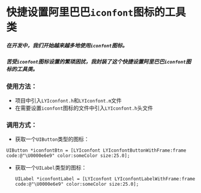 # 快捷设置阿里巴巴`iconfont`图标的工具类

##### 在开发中，我们开始越来越多地使用`iconfont`图标。

##### 苦受`iconfont`图标设置的**繁琐**困扰，我封装了这个快捷设置阿里巴巴`iconfont`图标的工具类。

### 使用方法：

- 项目中引入`LYIconfont.h`和`LYIconfont.m`文件
- 在需要设置`iconfont`图标的文件中引入`LYIconfont.h`头文件

### 调用方式：

-  获取一个`UIButton`类型的图标：

  ```
  UIButton *iconfontBtn = [LYIconfont LYIconfontButtonWithFrame:frame code:@"\U0000e6e9" color:someColor size:25.0];
  ```

- 获取一个`UILabel`类型的图标：

  ```
  UILabel *iconfontLabel = [LYIconfont LYIconfontLabelWithFrame:frame code:@"\U0000e6e9" color:someColor size:25.0];
  ```

  ​

